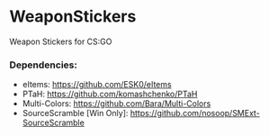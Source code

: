 # WeaponStickers
Weapon Stickers for CS:GO

### Dependencies:
- eItems: https://github.com/ESK0/eItems
- PTaH: https://github.com/komashchenko/PTaH
- Multi-Colors: https://github.com/Bara/Multi-Colors
- SourceScramble [Win Only]: https://github.com/nosoop/SMExt-SourceScramble
